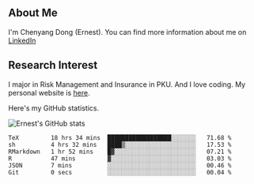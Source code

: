 ## About Me

I'm Chenyang Dong (Ernest). You can find more information about me on [LinkedIn](https://www.linkedin.com/in/%E6%99%A8%E9%98%B3-%E8%91%A3-918ab41b4/)

## Research Interest

I major in Risk Management and Insurance in PKU. And I love coding. My personal website is [here](https://ernestdong.github.io).

Here's my GitHub statistics.

![Ernest's GitHub stats](https://github-readme-stats.vercel.app/api?username=ErnestDong&show_icons=true?count_private=true)

<!--START_SECTION:waka-->

```text
TeX         18 hrs 34 mins  ██████████████████░░░░░░░   71.68 %
sh          4 hrs 32 mins   ████▒░░░░░░░░░░░░░░░░░░░░   17.53 %
RMarkdown   1 hr 52 mins    █▓░░░░░░░░░░░░░░░░░░░░░░░   07.21 %
R           47 mins         ▓░░░░░░░░░░░░░░░░░░░░░░░░   03.03 %
JSON        7 mins          ░░░░░░░░░░░░░░░░░░░░░░░░░   00.46 %
Git         0 secs          ░░░░░░░░░░░░░░░░░░░░░░░░░   00.04 %
```

<!--END_SECTION:waka-->
